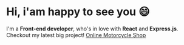
<!--
**AlfaOrionis/AlfaOrionis** is a ✨ _special_ ✨ repository because its `README.md` (this file) appears on your GitHub profile.

Here are some ideas to get you started:

- 🔭 I’m currently working on ...
- 🌱 I’m currently learning ...
- 👯 I’m looking to collaborate on ...
- 🤔 I’m looking for help with ...
- 💬 Ask me about ...
- 📫 How to greach me: ...
- 😄 Pronouns: ...
- ⚡ Fun fact: ...
-->



<h1>Hi, i'am happy to see you 😄</h1>
I'm a <strong>Front-end developer</strong>, who's in love with <strong>React</strong> and <strong>Express.js</strong>.
<br />
Checkout my latest big project! <a href="https://motorcycleshop.herokuapp.com/">Online Motorcycle Shop</a>


